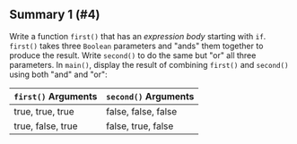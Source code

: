 ## Summary 1 (#4)

Write a function `first()` that has an *expression body* starting with `if`.
`first()` takes three `Boolean` parameters and "ands" them together to produce
the result. Write `second()` to do the same but "or" all three parameters. In
`main()`, display the result of combining `first()` and `second()` using both
"and" and "or":

| `first()` Arguments | `second()` Arguments |
|---------------------|----------------------|
| true, true, true    | false, false, false  |
| true, false, true   | false, true, false   |